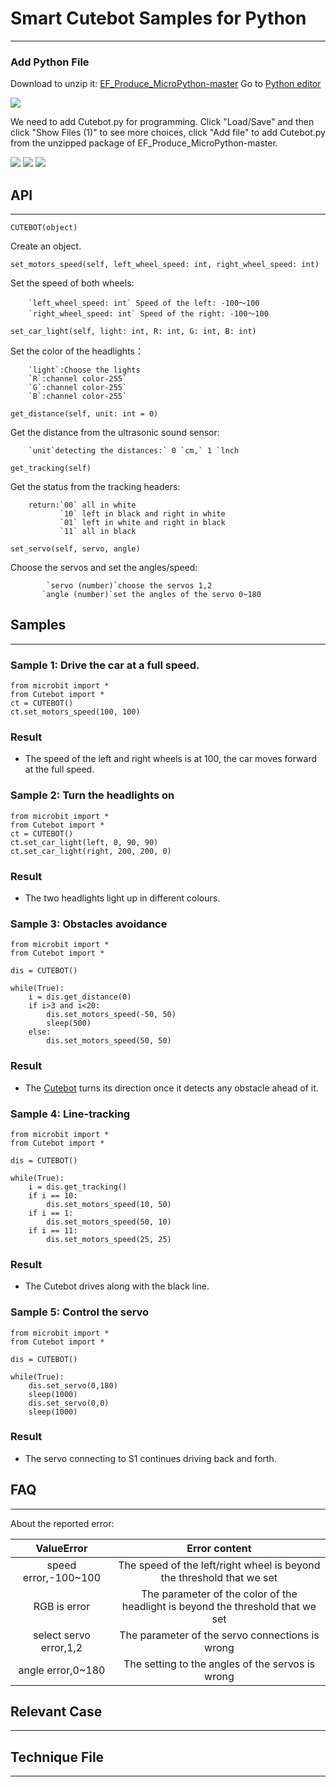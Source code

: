 # Smart Cutebot Samples for Python

---


### Add Python File
Download to unzip it: [EF_Produce_MicroPython-master](https://github.com/elecfreaks/EF_Produce_MicroPython/archive/refs/heads/master.zip)
Go to  [Python editor](https://python.microbit.org/v/2.0)

![](./images/cutebot-py-01.png)

We need to add Cutebot.py for programming. Click "Load/Save" and then click "Show Files (1)" to see more choices, click "Add file" to add Cutebot.py from the unzipped package of EF_Produce_MicroPython-master. 

![](./images/cutebot-py-02.png)
![](./images/cutebot-py-03.png)
![](./images/cutebot-py-04.png)

## API
---
`CUTEBOT(object)`

Create an object.

`set_motors_speed(self, left_wheel_speed: int, right_wheel_speed: int)`

Set the speed of both wheels: 

        `left_wheel_speed: int` Speed of the left: -100～100
        `right_wheel_speed: int` Speed of the right: -100～100

`set_car_light(self, light: int, R: int, G: int, B: int)`

Set the color of the headlights：

        `light`:Choose the lights
        `R`:channel color-255`
        `G`:channel color-255`
        `B`:channel color-255`
        


`get_distance(self, unit: int = 0)`

Get the distance from the ultrasonic sound sensor:

        `unit`detecting the distances:` 0 `cm,` 1 `lnch
        
         

`get_tracking(self)`

Get the status from the tracking headers:

        return:`00` all in white
               `10` left in black and right in white
               `01` left in white and right in black
               `11` all in black
               

`set_servo(self, servo, angle)`

Choose the servos and set the angles/speed: 

            `servo (number)`choose the servos 1,2
           `angle (number)`set the angles of the servo 0~180



## Samples
---
### Sample 1: Drive the car at a full speed. 
```
from microbit import *
from Cutebot import *
ct = CUTEBOT()
ct.set_motors_speed(100, 100)

```
### Result
- The speed of the left and right wheels is at 100, the car moves forward at the full speed. 


### Sample 2: Turn the headlights on
```
from microbit import *
from Cutebot import *
ct = CUTEBOT()
ct.set_car_light(left, 0, 90, 90)
ct.set_car_light(right, 200, 200, 0)
```
### Result
- The two headlights light up in different colours. 

### Sample 3: Obstacles avoidance 
```
from microbit import *
from Cutebot import *

dis = CUTEBOT()

while(True):
    i = dis.get_distance(0)
    if i>3 and i<20:
        dis.set_motors_speed(-50, 50)
        sleep(500)
    else:
        dis.set_motors_speed(50, 50)
```
### Result
- The [Cutebot](https://www.elecfreaks.com/micro-bit-smart-cutebot.html) turns its direction once it detects any obstacle ahead of it. 

### Sample 4: Line-tracking 
```
from microbit import *
from Cutebot import *

dis = CUTEBOT()

while(True):
    i = dis.get_tracking()
    if i == 10:
        dis.set_motors_speed(10, 50)
    if i == 1:
        dis.set_motors_speed(50, 10)   
    if i == 11:
        dis.set_motors_speed(25, 25)  
```
### Result

- The Cutebot drives along with the black line. 

### Sample 5:  Control the servo  
```
from microbit import *
from Cutebot import *

dis = CUTEBOT()

while(True):
    dis.set_servo(0,180)
    sleep(1000)
    dis.set_servo(0,0)
    sleep(1000)
```
### Result
- The servo connecting to S1 continues driving back and forth. 

## FAQ
---
About the reported error:

 |ValueError|Error content|
 |:---:|:---:|
 |speed error,-100~100|The speed of the left/right wheel is beyond the threshold that we set|
 |RGB is error|The parameter of the color of the headlight is beyond the threshold that we set|
 |select servo error,1,2|The parameter of the servo connections is wrong|
 |angle error,0~180|The setting to the angles of the servos is wrong|



## Relevant Case
---

## Technique File
---
